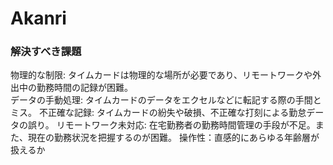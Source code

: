 # Akanri
### 解決すべき課題
物理的な制限: タイムカードは物理的な場所が必要であり、リモートワークや外出中の勤務時間の記録が困難。  
データの手動処理: タイムカードのデータをエクセルなどに転記する際の手間とミス。
不正確な記録: タイムカードの紛失や破損、不正確な打刻による勤怠データの誤り。
リモートワーク未対応: 在宅勤務者の勤務時間管理の手段が不足。また、現在の勤務状況を把握するのが困難。
操作性：直感的にあらゆる年齢層が扱えるか

